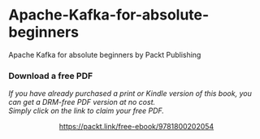 # Apache-Kafka-for-absolute-beginners
Apache Kafka for absolute beginners by Packt Publishing
### Download a free PDF

 <i>If you have already purchased a print or Kindle version of this book, you can get a DRM-free PDF version at no cost.<br>Simply click on the link to claim your free PDF.</i>
<p align="center"> <a href="https://packt.link/free-ebook/9781800202054">https://packt.link/free-ebook/9781800202054 </a> </p>